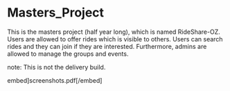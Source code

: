# Masters_Project
This is the masters project (half year long), which is named RideShare-OZ. Users are allowed to offer rides which is visible to others. Users can search rides and they can join if they are interested. Furthermore, admins are allowed to manage the groups and events.

note: This is not the delivery build.

embed]screenshots.pdf[/embed]

